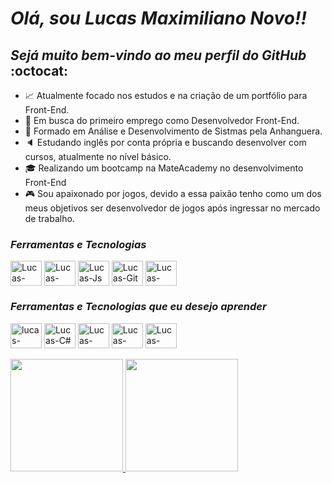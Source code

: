 # **_Olá, sou Lucas Maximiliano Novo!!_**
## _Sejá muito bem-vindo ao meu perfil do GitHub_ :octocat:

- :chart_with_upwards_trend: Atualmente focado nos estudos e na criação de um portfólio para Front-End.
- :mag_right: Em busca do primeiro emprego como Desenvolvedor Front-End.
- :book: Formado em Análise e Desenvolvimento de Sistmas pela Anhanguera.
- :speaker: Estudando inglês por conta própria e buscando desenvolver com cursos, atualmente no nível básico.
- :mortar_board: Realizando um bootcamp na MateAcademy no desenvolvimento Front-End
- :video_game: Sou apaixonado por jogos, devido a essa paixão tenho como um dos meus objetivos ser desenvolvedor de jogos após ingressar no mercado de trabalho.

### _Ferramentas e Tecnologias_
<div style="display: inline_block">
  <img align="center" alt="Lucas-HTML" height="40" width="50" src="https://cdn.jsdelivr.net/gh/devicons/devicon@latest/icons/html5/html5-original.svg"> 
  <img align="center" alt="Lucas-CSS" height="40" width="50" src="https://cdn.jsdelivr.net/gh/devicons/devicon@latest/icons/css3/css3-original.svg">
  <img align="center" alt="Lucas-Js" height="40" width="50" src="https://cdn.jsdelivr.net/gh/devicons/devicon@latest/icons/javascript/javascript-original.svg">
  <img align="center" alt="Lucas-Git" height="40" width="50" src="https://cdn.jsdelivr.net/gh/devicons/devicon@latest/icons/git/git-original.svg">
  <img align="center" alt="Lucas-Github" height="40" width="50" src="https://cdn.jsdelivr.net/gh/devicons/devicon@latest/icons/github/github-original.svg">
</div>

### _Ferramentas e Tecnologias que eu desejo aprender_
<div style="display: inline_block">
  <img align="center" alt="lucas-React" height="40" width="50" src="https://cdn.jsdelivr.net/gh/devicons/devicon@latest/icons/react/react-original.svg"/>
  <img align="center" alt="Lucas-C#" height="40" width="50" src="https://cdn.jsdelivr.net/gh/devicons/devicon@latest/icons/csharp/csharp-plain.svg"/>
  <img align="center" alt="Lucas-C++" height="40" width="50" src="https://cdn.jsdelivr.net/gh/devicons/devicon@latest/icons/cplusplus/cplusplus-plain.svg"/>
  <img align="center" alt="Lucas-Unrealengine" height="40" width="50" src="https://cdn.jsdelivr.net/gh/devicons/devicon@latest/icons/unrealengine/unrealengine-original.svg"/>
  <img align="center" alt="Lucas-Unity" height="40" width="50" src="https://cdn.jsdelivr.net/gh/devicons/devicon@latest/icons/unity/unity-plain.svg"/>
</div>  
<br>
<div>
<a href="https://github.com/LucasMaximilianoNovo">
<img loading="lazy" height="180em" src="https://github-readme-stats.vercel.app/api/top-langs/?username=LucasMaximilianoNovo&layout=compact&langs_count=7&theme=dracula"/>
<img loading="lazy" height="180em" src="https://github-readme-stats.vercel.app/api?username=LucasMaximilianoNovo&show_icons=true&theme=dracula&include_all_commits=true&count_private=true"/>
</div>
